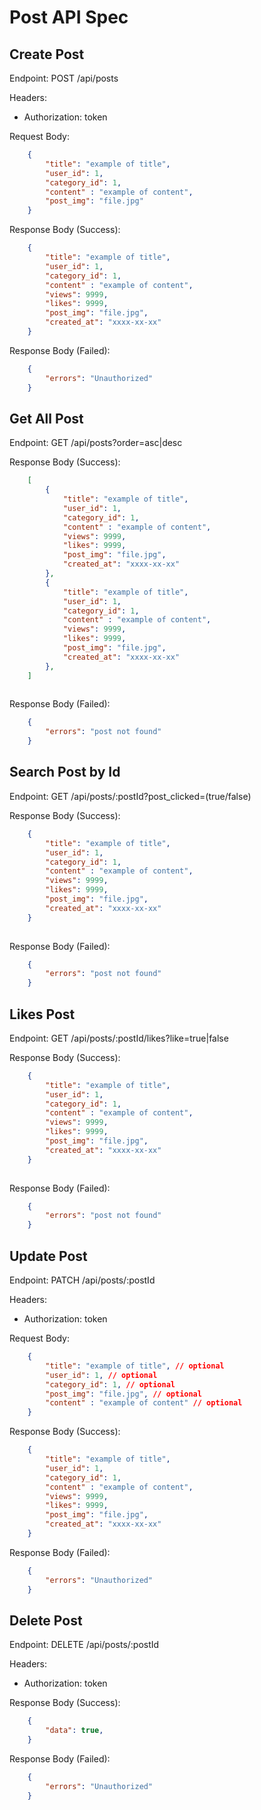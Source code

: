 # Post API Spec

## Create Post
Endpoint: POST /api/posts

Headers: 
- Authorization: token

Request Body:
```json
    {
        "title": "example of title",
        "user_id": 1,
        "category_id": 1,
        "content" : "example of content",
        "post_img": "file.jpg"
    }
```

Response Body (Success):
```json
    {
        "title": "example of title",
        "user_id": 1,
        "category_id": 1,
        "content" : "example of content",
        "views": 9999,
        "likes": 9999,
        "post_img": "file.jpg",
        "created_at": "xxxx-xx-xx"
    }
```

Response Body (Failed):
```json
    {
        "errors": "Unauthorized"
    }
```

## Get All Post
Endpoint: GET /api/posts?order=asc|desc

Response Body (Success):
```json
    [
        {
            "title": "example of title",
            "user_id": 1,
            "category_id": 1,
            "content" : "example of content",
            "views": 9999,
            "likes": 9999,
            "post_img": "file.jpg",
            "created_at": "xxxx-xx-xx"
        },
        {
            "title": "example of title",
            "user_id": 1,
            "category_id": 1,
            "content" : "example of content",
            "views": 9999,
            "likes": 9999,
            "post_img": "file.jpg",
            "created_at": "xxxx-xx-xx"
        },
    ]
    
```

Response Body (Failed):
```json
    {
        "errors": "post not found"
    }
```

## Search Post by Id

Endpoint: GET /api/posts/:postId?post_clicked=(true/false)

Response Body (Success):
```json
    {
        "title": "example of title",
        "user_id": 1,
        "category_id": 1,
        "content" : "example of content",
        "views": 9999,
        "likes": 9999,
        "post_img": "file.jpg",
        "created_at": "xxxx-xx-xx"
    }
    
```

Response Body (Failed):
```json
    {
        "errors": "post not found"
    }
```

## Likes Post
Endpoint: GET /api/posts/:postId/likes?like=true|false

Response Body (Success):
```json
    {
        "title": "example of title",
        "user_id": 1,
        "category_id": 1,
        "content" : "example of content",
        "views": 9999,
        "likes": 9999,
        "post_img": "file.jpg",
        "created_at": "xxxx-xx-xx"
    }
    
```

Response Body (Failed):
```json
    {
        "errors": "post not found"
    }
```

## Update Post
Endpoint: PATCH /api/posts/:postId

Headers: 
- Authorization: token

Request Body:
```json
    {
        "title": "example of title", // optional
        "user_id": 1, // optional
        "category_id": 1, // optional
        "post_img": "file.jpg", // optional
        "content" : "example of content" // optional
    }
```

Response Body (Success):
```json
    {
        "title": "example of title",
        "user_id": 1,
        "category_id": 1,
        "content" : "example of content",
        "views": 9999,
        "likes": 9999,
        "post_img": "file.jpg",
        "created_at": "xxxx-xx-xx"
    }
```

Response Body (Failed):
```json
    {
        "errors": "Unauthorized"
    }
```

## Delete Post
Endpoint: DELETE /api/posts/:postId

Headers: 
- Authorization: token

Response Body (Success):
```json
    {
        "data": true,
    }
```

Response Body (Failed):
```json
    {
        "errors": "Unauthorized"
    }
```